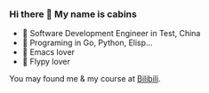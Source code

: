 ### Hi there 👋 My name is cabins

<!--
**cabins/cabins** is a ✨ _special_ ✨ repository because its `README.md` (this file) appears on your GitHub profile.

Here are some ideas to get you started:

- 🔭 I’m currently working on ...
- 🌱 I’m currently learning ...
- 👯 I’m looking to collaborate on ...
- 🤔 I’m looking for help with ...
- 💬 Ask me about ...
- 📫 How to reach me: ...
- 😄 Pronouns: ...
- ⚡ Fun fact: ...
-->

- 🔭 Software Development Engineer in Test, China
- 🌱 Programing in Go, Python, Elisp...
- 💖 Emacs lover
- 💖 Flypy lover

You may found me & my course at [Bilibili](https://space.bilibili.com/210738994).
